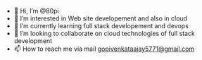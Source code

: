 - 👋 Hi, I’m @80pi
- 👀 I’m interested in Web site developement and also in cloud
- 🌱 I’m currently learning full stack developement and devops
- 💞️ I’m looking to collaborate on cloud technologies of full stack development
- 📫 How to reach me via mail gopivenkataajay5771@gmail.com

<!---
80pi/80pi is a ✨ special ✨ repository because its `README.md` (this file) appears on your GitHub profile.
You can click the Preview link to take a look at your changes.
--->
